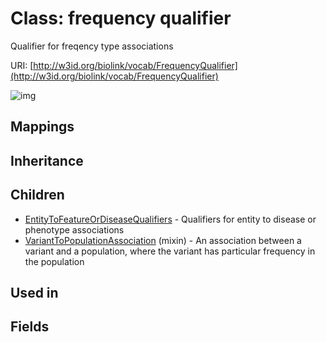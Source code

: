 # Class: frequency qualifier


Qualifier for freqency type associations

URI: [http://w3id.org/biolink/vocab/FrequencyQualifier](http://w3id.org/biolink/vocab/FrequencyQualifier)

![img](images/FrequencyQualifier.png)
## Mappings

## Inheritance

## Children

 * [EntityToFeatureOrDiseaseQualifiers](EntityToFeatureOrDiseaseQualifiers.md) - Qualifiers for entity to disease or phenotype associations
 * [VariantToPopulationAssociation](VariantToPopulationAssociation.md) (mixin)  - An association between a variant and a population, where the variant has particular frequency in the population
## Used in

## Fields

